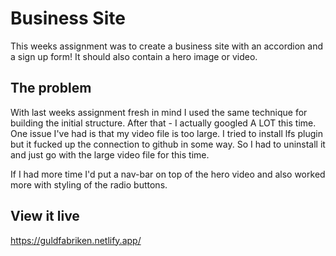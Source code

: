 # Business Site

This weeks assignment was to create a business site with an accordion and a sign up form! It should also contain a hero image or video.

## The problem

With last weeks assignment fresh in mind I used the same technique for building the initial structure. After that - I actually googled A LOT this time.
One issue I've had is that my video file is too large. I tried to install lfs plugin but it fucked up the connection to github in some way. So I had to uninstall it and just go with the large video file for this time.

If I had more time I'd put a nav-bar on top of the hero video and also worked more with styling of the radio buttons.

## View it live

https://guldfabriken.netlify.app/
